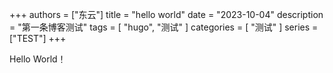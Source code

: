 +++
authors = ["东云"]
title = "hello world"
date = "2023-10-04"
description = "第一条博客测试"
tags = [
    "hugo",
    "测试"
]
categories = [
    "测试"
]
series = ["TEST"]
+++

Hello World！